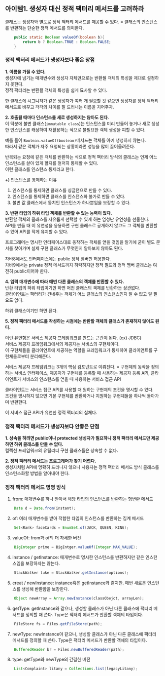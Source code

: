 ## 아이템1. 생성자 대신 정적 팩터리 메서드를 고려하라 

클래스는 생성자와 별도로 정적 팩터리 메서드를 제공할 수 있다.
= 클래스의 인스턴스를 반환하는 단순한 정적 메서드를 의미한다.  

```java
    public static Boolean valueOf(boolean b){
        return b ? Boolean.TRUE : Boolean.FALSE;
    }
```

### 정적 팩터리 메서드가 생성자보다 좋은 장점
**1. 이름을 가질 수 있다.**  
생성자에 넘기는 매개변수와 생성자 자체만으로는 반환될 객체의 특성을 제대로 설정하지 못한다.  
정적 팩터리는 반환될 객체의 특성을 쉽게 묘사할 수 있다.  
  
한 클래스에 시그니처가 같은 생성자가 여러 개 필요할 것 같으면 생성자를 정적 팩터리 메서드로 바꾸고 각각의 차이를 잘 드러내는 이름을 지어주자.  


**2. 호출될 때마다 인스턴스를 새로 생성하지는 않아도 된다.**  
이 덕분에 불변 클래스(`immutable class`)는 인스턴스를 미리 만들어 놓거나 새로 생성한 인스턴스를 캐싱하여 재활용하는 식으로 불필요한 객체 생성을 피할 수 있다.   

예를 들어 `Boolean.valueOf(boolean)`메서드는 객체를 아예 생성하지 않는다.  
따라서 같은 객체가 자주 요청되는 상황이라면 성능을 많이 끌어올려준다.  

반복되는 요청에 같은 객체를 반환하는 식으로 정적 팩터리 방식의 클래스는 언제 어느 인스턴스를 살아 있게 할지를 철저히 통제할 수 있다.  
이런 클래스를 인스턴스 통제라고 한다.  

+) 인스턴스를 통제하는 이유  
1. 인스턴스를 통제하면 클래스를 싱글턴으로 만들 수 있다.  
2. 인스턴스를 통제하면 클래스를 인스턴스화 불가로 만들 수 있다.  
3. 불변 값 클래스에서 동치인 인스턴스가 하나뿐임을 보장할 수 있다.  
  

**3. 반환 타입의 하위 타입 객체를 반환할 수 있는 능력이 있다.**  
반환할 객체의 클래스를 자유롭게 선택할 수 있게 하는 엄청난 유연성을 선물한다.  
API를 만들 때 이 유연성을 응용하면 구현 클래스르 공개하지 않고도 그 객체를 반환할 수 있어 API를 작게 유지할 수 있다.  

프로그래머는 명시한 인터페이스대로 동작하는 객체를 얻을 것임을 알기에 굳이 별도 문서를 찾아가며 실제 구현 클래스가 무엇인지 알아보지 않아도 된다.  

자바8에서도 인터페이스에는 public 정적 멤버만 허용한다.  
자바9에서는 private 정적 메서드까지 허락하지만 정적 필드와 정적 멤버 클래스는 여전히 public이어야 한다.
  

**4. 입력 매개변수에 따라 매번 다른 클래스의 객체를 반환할 수 있다.**  
반환 타입의 하위 타입이기만 하면 어떤 클래스의 객체를 반환하든 상관없다.  
클라이언트는 팩터리가 건네주는 객체가 어느 클래스의 인스턴스인지 알 수 없고 알 필요도 없다.    

하위 클래스이기만 하면 된다.

**5. 정적 팩터리 메서드를 작성하는 시점에는 반환할 객체의 클래스가 존재하지 않아도 된다.**  

이런 유연함은 서비스 제공자 프레임워크를 만드는 근간이 된다. (ex) JDBC)  
서비스 제공자 프레임워크에서의 제공자는 서비스의 구현체이다.  
이 구현체들을 클라이언트에 제공하는 역할을 프레임워크가 통제하여 클라이언트를 구현체들로부터 분리해준다.  

서비스 제공자 프레임워크는 3개의 핵심 컴포넌트로 이뤄진다. = 구현체의 동작을 정의하는 서비스 인터페이스, 제공자가 구현체를 등록할 때 사용하는 제공자 등록 API, 클라이언트가 서비스의 인스턴스를 얻을 때 사용하는 서비스 접근 API  

클라이언트는 서비스 접근 API를 사용할 때 원하는 구현체의 조건을 명시할 수 있다.  
조건을 명시하지 않으면 기본 구현체를 반환하거나 지원하는 구현체들을 하나씩 돌아가며 반환한다.  

이 서비스 접근 API가 유연한 정적 팩터리의 실체다.  

### 정적 팩터리 메서드가 생성자보다 안좋은 단점  
**1. 상속을 하려면 public이나 protected 생성자가 필요하니 정적 팩터리 메서드만 제공하면 하위 클래스를 만들 수 없다.**  
컬렉션 프레임워크의 유틸리티 구현 클래스들은 상속할 수 없다. 

**2. 정적 팩터리 메서드는 프로그래머가 찾기 어렵다.**  
생성자처럼 API에 명확히 드러나지 않으니 사용자는 정적 팩터리 메서드 방식 클래스를 인스턴스화할 방법을 알아내야 한다.  


  
### 정적 팩터리 메서드 명명 방식 
1. from: 매개변수를 하나 받아서 해당 타입의 인스턴스를 반환하는 형변환 메서드
```java
    Date d = Date.from(instant);
```
2. of: 여러 매개변수를 받아 적합한 타입의 인스턴스를 반환하는 집계 메서드  
```java
    Set<Rank> faceCards = EnumSet.of(JACK, QUEEN, KING);
```
3. valueOf: from과 of의 더 자세한 버전
```java
    BigInteger prime = BigIntger.valueOf(Integer.MAX_VALUE);
```
4. instance / getInstance: 매개변수로 명시한 인스턴스를 반환하지만 같은 인스턴스임을 보장하지는 않는다.  
```java
    StackWalker luke = StackWalker.getInstance(options);
```
5. creat / newInstance: instance혹은 getInstance와 같지만. 매번 새로운 인스턴스를 생성해 반환함을 보장한다.    
```java
    Object newArray = Array.newInstance(classObejct, arrayLen);
```
6. getType: getInstance와 같으나, 생성할 클래스가 아닌 다른 클래스에 팩터리 메서드를 정의할 때 쓴다.  Type은 팩터리 메서드가 반환할 객체의 타입이다.
```java
    FileStore fs = Files.getFileStore(path);
```
7. newType: newInstance아 같으나, 생성할 클래스가 아닌 다른 클래스에 팩터리 메서드를 정의할 때 쓴다.  Type은 팩터리 메서드가 반환할 객체의 타입이다.
```java
    BufferedReader br = Files.newBufferedReader(path);
```
8. type: getType와 newType의 간결한 버전
```java
    List<Complaint> litany = Collections.list(legacyLitany);
```